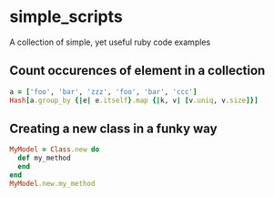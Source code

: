 # simple_scripts
A collection of simple, yet useful ruby code examples

## Count occurences of element in a collection
```ruby
a = ['foo', 'bar', 'zzz', 'foo', 'bar', 'ccc']
Hash[a.group_by {|e| e.itself}.map {|k, v| [v.uniq, v.size]}]
```
## Creating a new class in a funky way
```ruby
MyModel = Class.new do
  def my_method
  end
end
MyModel.new.my_method
```
